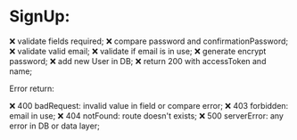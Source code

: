 # SignUp:

❌ validate fields required;
❌ compare password and confirmationPassword;
❌ validate valid email;
❌ validate if email is in use;
❌ generate encrypt password;
❌ add new User in DB;
❌ return 200 with accessToken and name;

Error return:

❌ 400 badRequest: invalid value in field or compare error;
❌ 403 forbidden: email in use;
❌ 404 notFound: route doesn't exists;
❌ 500 serverError: any error in DB or data layer;
